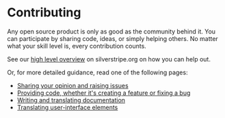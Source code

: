 # Contributing

Any open source product is only as good as the community behind it. You can participate by sharing code, ideas, or simply helping others. No matter what your skill level is, every contribution counts.

See our [high level overview](http://silverstripe.org/contributing-to-silverstripe) on silverstripe.org on how you can help out.

Or, for more detailed guidance, read one of the following pages:

 * [Sharing your opinion and raising issues](http://doc.silverstripe.org/framework/en/trunk/misc/contributing/issues)
 * [Providing code, whether it's creating a feature or fixing a bug](http://doc.silverstripe.org/framework/en/trunk/misc/contributing/code)
 * [Writing and translating documentation](http://doc.silverstripe.org/framework/en/trunk/misc/contributing/documentation)
 * [Translating user-interface elements](http://doc.silverstripe.org/framework/en/trunk/misc/contributing/translation)